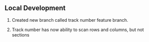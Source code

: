 ## Local Development

1. Created new branch called track number feature branch.

2. Track number has now ability to scan rows and columns, but not sections